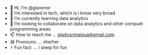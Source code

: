 - 👋 Hi, I’m @glavenor
- 👀 I’m interested in tech, which is i know very broad
- 🌱 I’m currently learning data analytics
- 💞️ I’m looking to collaborate on data analytics and other compuet programming areas
- 📫 How to reach me ... gladysnmaigua@gmail.com
- 😄 Pronouns: ... she/her
- ⚡ Fun fact: ... i sleep for fun

<!---
glavenor/glavenor is a ✨ special ✨ repository because its `README.md` (this file) appears on your GitHub profile.
You can click the Preview link to take a look at your changes.
--->
